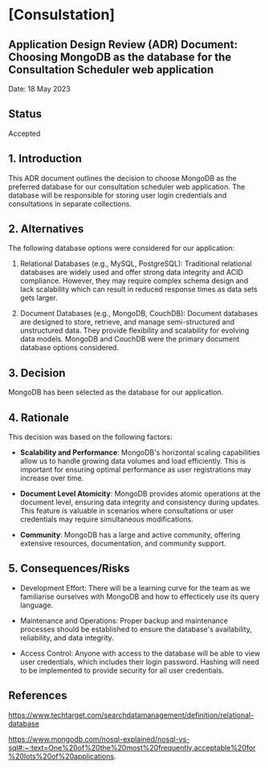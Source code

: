 # [Consulstation]
## Application Design Review (ADR) Document: Choosing MongoDB as the database for the Consultation Scheduler web application

Date: 18 May 2023

## Status

Accepted

## 1. Introduction

This ADR document outlines the decision to choose MongoDB as the preferred database for our consultation scheduler web application. The database will be responsible for storing user login credentials and consultations in separate collections.

## 2. Alternatives

The following database options were considered for our application:

1. Relational Databases (e.g., MySQL, PostgreSQL): Traditional relational databases are widely used and offer strong data integrity and ACID compliance. However, they may require complex schema design and lack scalability which can result in reduced response times as data sets gets larger. 

2. Document Databases (e.g., MongoDB, CouchDB): Document databases are designed to store, retrieve, and manage semi-structured and unstructured data. They provide flexibility and scalability for evolving data models. MongoDB and CouchDB were the primary document database options considered.

## 3. Decision

MongoDB has been selected as the database for our application. 

## 4. Rationale
This decision was based on the following factors:

- **Scalability and Performance**: MongoDB's horizontal scaling capabilities allow us to handle growing data volumes and load efficiently. This is important for ensuring optimal performance as user registrations may increase over time. 

- **Document Level Atomicity**: MongoDB provides atomic operations at the document level, ensuring data integrity and consistency during updates. This feature is valuable in scenarios where consultations or user credentials may require simultaneous modifications.

- **Community**: MongoDB has a large and active community, offering extensive resources, documentation, and community support.

## 5. Consequences/Risks

- Development Effort: There will be a learning curve for the team as we familiarise ourselves with MongoDB and how to effecticely use its query language. 

- Maintenance and Operations: Proper backup and maintenance processes should be established to ensure the database's availability, reliability, and data integrity.

- Access Control: Anyone with access to the database will be able to view user credentials, which includes their login password. Hashing will need to be implemented to provide security for all user credentials. 

## References

https://www.techtarget.com/searchdatamanagement/definition/relational-database 

https://www.mongodb.com/nosql-explained/nosql-vs-sql#:~:text=One%20of%20the%20most%20frequently,acceptable%20for%20lots%20of%20applications. 